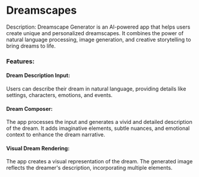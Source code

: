 # Dreamscapes

Description:
Dreamscape Generator is an AI-powered app that helps users create unique and personalized dreamscapes. It combines the power of natural language processing, image generation, and creative storytelling to bring dreams to life.

### Features:

#### Dream Description Input:

Users can describe their dream in natural language, providing details like settings, characters, emotions, and events.

#### Dream Composer:

The app processes the input and generates a vivid and detailed description of the dream. It adds imaginative elements, subtle nuances, and emotional context to enhance the dream narrative.

#### Visual Dream Rendering:

The app creates a visual representation of the dream. The generated image reflects the dreamer's description, incorporating multiple elements.
